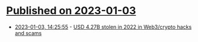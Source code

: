 # [Published on 2023-01-03](index.md)

* [2023-01-03, 14:25:55](https://news.ycombinator.com/item?id=34231687) - [USD 4.27B stolen in 2022 in Web3/crypto hacks and scams](https://newsletter.mollywhite.net/p/in-2022-web3-went-just-great)
